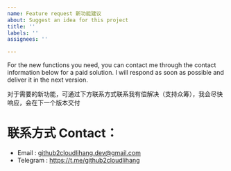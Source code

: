 ```yaml
---
name: Feature request 新功能建议
about: Suggest an idea for this project
title: ''
labels: ''
assignees: ''

---
```


For the new functions you need, you can contact me through the contact information below for a paid solution. I will respond as soon as possible and deliver it in the next version.

对于需要的新功能，可通过下方联系方式联系我有偿解决（支持众筹），我会尽快响应，会在下一个版本交付

# 联系方式 Contact：
* Email    : github2cloudlihang.dev@gmail.com
* Telegram : https://t.me/github2cloudlihang
